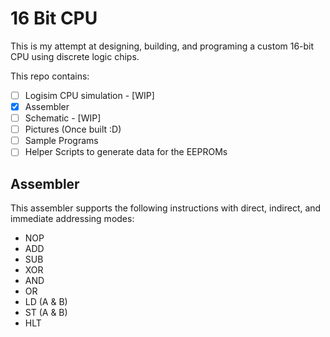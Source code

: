 # 16 Bit CPU
This is my attempt at designing, building, and programing a custom 16-bit CPU using discrete logic chips.

This repo contains:
- [ ] Logisim CPU simulation - [WIP]
- [X] Assembler
- [ ] Schematic - [WIP]
- [ ] Pictures (Once built :D)
- [ ] Sample Programs
- [ ] Helper Scripts to generate data for the EEPROMs

## Assembler
This assembler supports the following instructions with direct, indirect, and immediate addressing modes:

 - NOP
 - ADD
 - SUB
 - XOR
 - AND
 - OR
 - LD (A & B)
 - ST (A & B)
 - HLT
